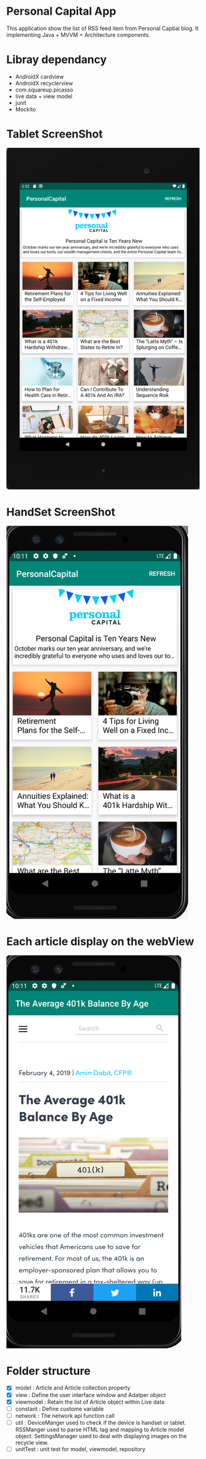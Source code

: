 # Personal Capital App


This application show the list of RSS feed item from Personal Captial blog. It implementing Java + MVVM + Architecture components.

# Libray dependancy
* AndroidX cardview
* AndroidX recyclerview
* com.squareup.picasso
* live data + view model
* junit 
* Mockito 
 
# Tablet ScreenShot
![alt text](https://github.com/geminihsu/Personalcapital/blob/master/screenshot/Screen%20Shot%202019-11-03%20at%202.52.56%20AM.png)

# HandSet ScreenShot
![alt text](https://github.com/geminihsu/Personalcapital/blob/master/screenshot/Screen%20Shot%202019-11-03%20at%203.17.35%20AM.png)

# Each article display on the webView
![alt text](https://github.com/geminihsu/Personalcapital/blob/master/screenshot/Screen%20Shot%202019-11-03%20at%203.25.43%20AM.png)

# Folder structure
- [x] model : Article and Article collection property
- [x] view : Define the user interface window and Adatper object
- [x] viewmodel : Retain the list of Article object within Live data
- [ ] constant : Define custome variable
- [ ] network : The network api function call
- [ ] util : DeviceManger used to check if the device is handset or tablet. RSSManger used to parse HTML tag and mapping to Article model object. SettingsManager used to deal with displaying images on the recycle view.
- [ ] unitTest : unit test for model, viewmodel, repository 
